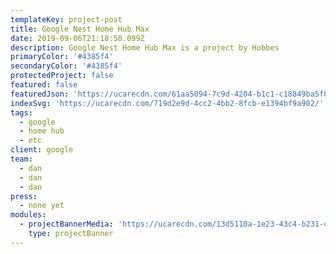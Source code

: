 ```yaml
---
templateKey: project-post
title: Google Nest Home Hub Max
date: 2019-09-06T21:18:50.099Z
description: Google Nest Home Hub Max is a project by Hobbes
primaryColor: '#4385f4'
secondaryColor: '#4385f4'
protectedProject: false
featured: false
featuredJson: 'https://ucarecdn.com/61aa5094-7c9d-4204-b1c1-c18849ba5f8a/'
indexSvg: 'https://ucarecdn.com/719d2e9d-4cc2-4bb2-8fcb-e1394bf9a902/'
tags:
  - google
  - home hub
  - etc
client: google
team:
  - dan
  - dan
  - dan
press:
  - none yet
modules:
  - projectBannerMedia: 'https://ucarecdn.com/13d5110a-1e23-43c4-b231-cdf990cd9cac/'
    type: projectBanner
---
```


